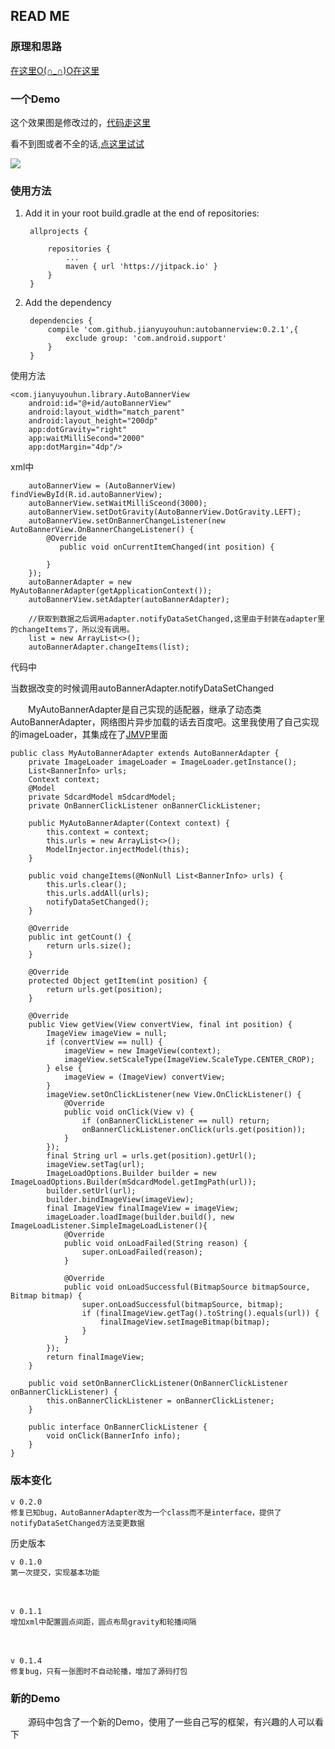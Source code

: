 ## READ ME ##

### 原理和思路 ###

  [在这里O(∩_∩)O在这里](https://jianyuyouhun.com/index.php/archives/60/)

### 一个Demo ###

这个效果图是修改过的，[代码走这里](doc/OnBannerChange.md)

看不到图或者不全的话,[点这里试试](https://jianyuyouhun.com/imgs/autobannergif.gif)

<img src="http://occ9eufqe.bkt.clouddn.com/autobannergif.gif" />

### 使用方法 ###

1. Add it in your root build.gradle at the end of repositories:
	
		allprojects {
		
			repositories {
				...
				maven { url 'https://jitpack.io' }
			}
		}

2. Add the dependency

		dependencies {
	        compile 'com.github.jianyuyouhun:autobannerview:0.2.1',{
				exclude group: 'com.android.support'
			}
		}

使用方法
	
	<com.jianyuyouhun.library.AutoBannerView
        android:id="@+id/autoBannerView"
        android:layout_width="match_parent"
        android:layout_height="200dp"
        app:dotGravity="right"
        app:waitMilliSecond="2000"
        app:dotMargin="4dp"/>

xml中

        autoBannerView = (AutoBannerView) findViewById(R.id.autoBannerView);
        autoBannerView.setWaitMilliSceond(3000);
		autoBannerView.setDotGravity(AutoBannerView.DotGravity.LEFT);
        autoBannerView.setOnBannerChangeListener(new AutoBannerView.OnBannerChangeListener() {
            @Override
               public void onCurrentItemChanged(int position) {

            }
        });
        autoBannerAdapter = new MyAutoBannerAdapter(getApplicationContext());
        autoBannerView.setAdapter(autoBannerAdapter);

		//获取到数据之后调用adapter.notifyDataSetChanged,这里由于封装在adapter里的changeItems了，所以没有调用。
        list = new ArrayList<>();
        autoBannerAdapter.changeItems(list);

代码中

当数据改变的时候调用autoBannerAdapter.notifyDataSetChanged

　　MyAutoBannerAdapter是自己实现的适配器，继承了动态类AutoBannerAdapter，网络图片异步加载的话去百度吧。这里我使用了自己实现的imageLoader，其集成在了[JMVP](https://github.com/jianyuyouhun/JMVP)里面

	
	public class MyAutoBannerAdapter extends AutoBannerAdapter {
	    private ImageLoader imageLoader = ImageLoader.getInstance();
	    List<BannerInfo> urls;
	    Context context;
	    @Model
	    private SdcardModel mSdcardModel;
	    private OnBannerClickListener onBannerClickListener;
	
	    public MyAutoBannerAdapter(Context context) {
	        this.context = context;
	        this.urls = new ArrayList<>();
	        ModelInjector.injectModel(this);
	    }
	
	    public void changeItems(@NonNull List<BannerInfo> urls) {
	        this.urls.clear();
	        this.urls.addAll(urls);
	        notifyDataSetChanged();
	    }
	
	    @Override
	    public int getCount() {
	        return urls.size();
	    }
	
	    @Override
	    protected Object getItem(int position) {
	        return urls.get(position);
	    }
	
	    @Override
	    public View getView(View convertView, final int position) {
	        ImageView imageView = null;
	        if (convertView == null) {
	            imageView = new ImageView(context);
	            imageView.setScaleType(ImageView.ScaleType.CENTER_CROP);
	        } else {
	            imageView = (ImageView) convertView;
	        }
	        imageView.setOnClickListener(new View.OnClickListener() {
	            @Override
	            public void onClick(View v) {
	                if (onBannerClickListener == null) return;
	                onBannerClickListener.onClick(urls.get(position));
	            }
	        });
	        final String url = urls.get(position).getUrl();
	        imageView.setTag(url);
	        ImageLoadOptions.Builder builder = new ImageLoadOptions.Builder(mSdcardModel.getImgPath(url));
	        builder.setUrl(url);
	        builder.bindImageView(imageView);
	        final ImageView finalImageView = imageView;
	        imageLoader.loadImage(builder.build(), new ImageLoadListener.SimpleImageLoadListener(){
	            @Override
	            public void onLoadFailed(String reason) {
	                super.onLoadFailed(reason);
	            }
	
	            @Override
	            public void onLoadSuccessful(BitmapSource bitmapSource, Bitmap bitmap) {
	                super.onLoadSuccessful(bitmapSource, bitmap);
	                if (finalImageView.getTag().toString().equals(url)) {
	                    finalImageView.setImageBitmap(bitmap);
	                }
	            }
	        });
	        return finalImageView;
	    }
	
	    public void setOnBannerClickListener(OnBannerClickListener onBannerClickListener) {
	        this.onBannerClickListener = onBannerClickListener;
	    }
	
	    public interface OnBannerClickListener {
	        void onClick(BannerInfo info);
	    }
	}

### 版本变化 ###


	v 0.2.0
	修复已知bug，AutoBannerAdapter改为一个class而不是interface，提供了notifyDataSetChanged方法变更数据

历史版本

	v 0.1.0 
    第一次提交，实现基本功能
　
	
	v 0.1.1
    增加xml中配置圆点间距，圆点布局gravity和轮播间隔
    
　

	v 0.1.4
	修复bug，只有一张图时不自动轮播，增加了源码打包

### 新的Demo ###

　　源码中包含了一个新的Demo，使用了一些自己写的框架，有兴趣的人可以看下
　

